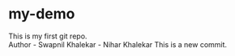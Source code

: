 # my-demo
This is my first git repo.
<br>
Author - Swapnil Khalekar - Nihar Khalekar
This is a new commit.